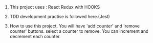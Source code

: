 1. This project uses : React Redux with HOOKS
2. TDD development practise is followed here.(Jest)

3. How to use this project.
 You will have 'add counter' and 'remove counter' buttons.
 select a counter to remove.
 You can increment and decrement each counter.